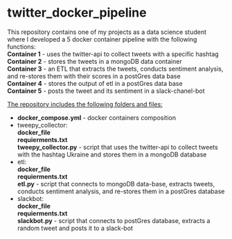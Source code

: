 # twitter_docker_pipeline

This repository contains one of my projects as a data science student where I developed a 5 docker container pipeline with the following functions:<br />
**Container 1** - uses the twitter-api to collect tweets with a specific hashtag<br />
**Container 2** - stores the tweets in a mongoDB data container<br />
**Container 3** - an ETL that extracts the tweets, conducts sentiment analysis, and re-stores them with their scores in a postGres data base<br />
**Container 4** - stores the output of etl in a postGres data base<br />
**Container 5** - posts the tweet and its sentiment in a slack-chanel-bot<br />


<ins>The repository includes the following folders and files:</ins>
* **docker_compose.yml** - docker containers composition
* tweepy_collector:<br />
  **docker_file**<br />
  **requierments.txt**<br />
  **tweepy_collector.py** - script that uses the twitter-api to collect tweets with the hashtag Ukraine and stores them in a mongoDB database
* etl:<br />
  **docker_file**<br />
  **requierments.txt**<br />
  **etl.py** - script that connects to mongoDB data-base, extracts tweets, conducts sentiment analysis, and re-stores them in a postGres database
* slackbot:<br />
  **docker_file**<br />
  **requierments.txt**<br />
  **slackbot.py** - script that connects to postGres database, extracts a random tweet and posts it to a slack-bot 
